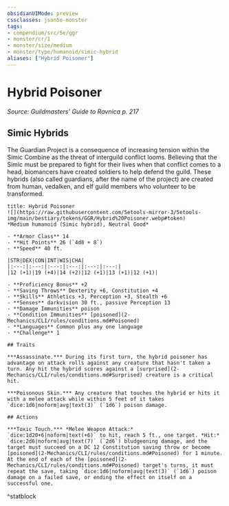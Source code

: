 ```yaml
---
obsidianUIMode: preview
cssclasses: json5e-monster
tags:
- compendium/src/5e/ggr
- monster/cr/1
- monster/size/medium
- monster/type/humanoid/simic-hybrid
aliases: ["Hybrid Poisoner"]
---
```

# Hybrid Poisoner
*Source: Guildmasters' Guide to Ravnica p. 217*  

## Simic Hybrids

The Guardian Project is a consequence of increasing tension within the Simic Combine as the threat of interguild conflict looms. Believing that the Simic must be prepared to fight for their lives when that conflict comes to a head, biomancers have created soldiers to help defend the guild. These hybrids (also called guardians, after the name of the project) are created from human, vedalken, and elf guild members who volunteer to be transformed.

```ad-statblock
title: Hybrid Poisoner
![](https://raw.githubusercontent.com/5etools-mirror-3/5etools-img/main/bestiary/tokens/GGR/Hybrid%20Poisoner.webp#token)
*Medium humanoid (Simic hybrid), Neutral Good*

- **Armor Class** 14
- **Hit Points** 26 (`4d8 + 8`)
- **Speed** 40 ft.

|STR|DEX|CON|INT|WIS|CHA|
|:---:|:---:|:---:|:---:|:---:|:---:|
|12 (+1)|19 (+4)|14 (+2)|12 (+1)|13 (+1)|12 (+1)|

- **Proficiency Bonus** +2
- **Saving Throws** Dexterity +6, Constitution +4
- **Skills** Athletics +3, Perception +3, Stealth +6
- **Senses** darkvision 30 ft., passive Perception 13
- **Damage Immunities** poison
- **Condition Immunities** [poisoned](2-Mechanics/CLI/rules/conditions.md#Poisoned)
- **Languages** Common plus any one language
- **Challenge** 1

## Traits

***Assassinate.*** During its first turn, the hybrid poisoner has advantage on attack rolls against any creature that hasn't taken a turn. Any hit the hybrid scores against a [surprised](2-Mechanics/CLI/rules/conditions.md#Surprised) creature is a critical hit.

***Poisonous Skin.*** Any creature that touches the hybrid or hits it with a melee attack while within 5 feet of it takes `dice:1d6|noform|avg|text(3)` (`1d6`) poison damage.

## Actions

***Toxic Touch.*** *Melee Weapon Attack:* `dice:1d20+6|noform|text(+6)` to hit, reach 5 ft., one target. *Hit:* `dice:2d6|noform|avg|text(7)` (`2d6`) bludgeoning damage, and the target must succeed on a DC 12 Constitution saving throw or become [poisoned](2-Mechanics/CLI/rules/conditions.md#Poisoned) for 1 minute. At the end of each of the [poisoned](2-Mechanics/CLI/rules/conditions.md#Poisoned) target's turns, it must repeat the save, taking `dice:1d6|noform|avg|text(3)` (`1d6`) poison damage on a failed save, or ending the effect on itself on a successful one.
```
^statblock